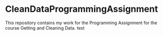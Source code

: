 # CleanDataProgrammingAssignment
This repository contains my work for the Programming Assignment for the course Getting and Cleaning Data.
test

